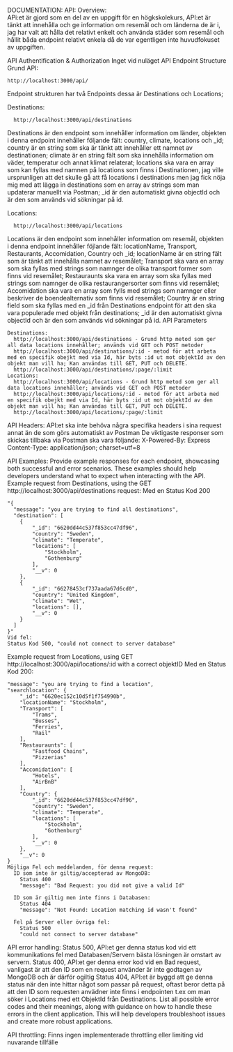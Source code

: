 DOCUMENTATION:
API:
  Overview:  
    APi:et är gjord som en del av en uppgift för en högkskolekurs, API:et är tänkt att innehålla och ge information om resemål och om länderna de är i, jag har valt att hålla det relativt enkelt och använda städer som resemål och hållit båda endpoint relativt enkela då de var egentligen inte huvudfokuset av uppgiften.

  API Authentification & Authorization
    Inget vid nuläget
  API Endpoint Structure
    Grund API: 
    
    http://localhost:3000/api/
    
  Endpoint strukturen har två Endpoints dessa är Destinations och Locations;
  
  Destinations:
    
      http://localhost:3000/api/destinations
      
Destinations är den endpoint som innehåller information om länder, objekten i denna endpoint innehåller följande fält: country, climate, locations och _id; country är en string som ska är tänkt att innehåller ett namnet av destinationen; climate är en string fält som ska innehålla information om väder, temperatur och annat klimat relaterat; locations ska vara en array som kan fyllas med namnen på locations som finns i Destinationen, jag ville ursprunligen att det skulle gå att få locations i destinations men jag fick nöja mig med att lägga in destinations som en array av strings som man updaterar manuellt via Postman; _id är den automatiskt givna objectId och är den som används vid sökningar på id.
      
  Locations:
    
      http://localhost:3000/api/locations
Locations är den endpoint som innehåller information om resemål, objekten i denna endpoint innehåller föjlande fält: locationName, Transport, Restaurants, Accomidation, Country och _id; locationName är en string fält som är tänkt att innehålla namnet av resemålet; Transport ska vara en array som ska fyllas med strings som namnger de olika transport former som finns vid resemålet; Restauraunts ska vara en array som ska fyllas med strings som namnger de olika restaurangersorter som finns vid resemålet; Accomidation ska vara en array som fylls med strings som namnger eller beskriver de boendealternativ som finns vid resemålet; Country är en string field som ska fyllas med en _id från Destinations endpoint för att den ska vara populerade med objekt från destinations; _id är den automatiskt givna objectId och är den som används vid sökningar på id. 
  API Parameters
  
    Destinations:
      http://localhost:3000/api/destinations - Grund http metod som ger all data locations innehåller; används vid GET och POST metoder
      http://localhost:3000/api/destinations/:id - metod för att arbeta med en specifik obejkt med via Id, här byts :id ut mot objektId av den objekt man vill ha; Kan användas till GET, PUT och DELETE.
      http://localhost:3000/api/destinations/:page/:limit
    Locations:
      http://localhost:3000/api/locations - Grund http metod som ger all data locations innehåller; används vid GET och POST metoder
      http://localhost:3000/api/locations/:id - metod för att arbeta med en specifik obejkt med via Id, här byts :id ut mot objektId av den objekt man vill ha; Kan användas till GET, PUT och DELETE.
      http://localhost:3000/api/locations/:page/:limit
  
  API Headers:
    API:et ska inte behöva några specifika headers i sina request annat än de som görs automatiskt av Postman
    De viktigaste responser som skickas tillbaka via Postman ska vara följande:
      X-Powered-By: Express
      Content-Type: application/json; charset=utf=8

  API Examples:
    Provide example responses for each endpoint, showcasing both successful and error scenarios. These examples should help developers understand what to expect when interacting with the API.
    Example request from Destinations, using the GET http://localhost:3000/api/destinations request:
    Med en Status Kod 200
    
    "{
      "message": "you are trying to find all destinations",
      "destination": [
        {
            "_id": "6620dd44c537f853cc47df96",
            "country": "Sweden",
            "climate": "Temperate",
            "locations": [
                "Stockholm",
                "Gothenburg"
            ],
            "__v": 0
        },
        {
            "_id": "66278453cf737aada67d6cd0",
            "country": "United Kingdom",
            "climate": "Wet",
            "locations": [],
            "__v": 0
        }
      ]
    }"
    Vid fel:
    Status Kod 500, "could not connect to server database"
  Example request from Locations, using GET http://localhost:3000/api/locations/:id with a correct objektID
  Med en Status Kod 200:
  
    "message": "you are trying to find a location",
    "searchlocation": {
        "_id": "6620ec152c10d5f1f754990b",
        "locationName": "Stockholm",
        "Transport": [
            "Trams",
            "Busses",
            "Ferries",
            "Rail"
        ],
        "Restauraunts": [
            "Fastfood Chains",
            "Pizzerias"
        ],
        "Accomidation": [
            "Hotels",
            "AirBnB"
        ],
        "Country": {
            "_id": "6620dd44c537f853cc47df96",
            "country": "Sweden",
            "climate": "Temperate",
            "locations": [
                "Stockholm",
                "Gothenburg"
            ],
            "__v": 0
        },
        "__v": 0
    }
    Möjliga Fel och meddelanden, för denna request:
      ID som inte är giltig/accepterad av MongoDB:
        Status 400
        "message": "Bad Request: you did not give a valid Id"

      ID som är giltig men inte finns i Databasen:
        Status 404
        "message": "Not Found: Location matching id wasn't found"

      Fel på Server eller övriga fel:
        Status 500
        "could not connect to server database"
  
  API error handling:
    Status 500, API:et ger denna status kod vid ett kommunikations fel med Databasen/Servern bästa lösningen är omstart av servern.
    Status 400, API:et ger denna error kod vid en Bad request, vanligast är att den ID som en request använder är inte godtagen av MongoDB och är därför ogiltig
    Status 404, API:et är byggd att ge denna status när den inte hittar något som passar på request, oftast beror detta på att den ID som requesten anvädner inte finns i endpointen t.ex om man söker i Locations med ett ObjektId från Destinations.
    List all possible error codes and their meanings, along with guidance on how to handle these errors in the client application. This will help developers troubleshoot issues and create more robust applications.

  API throttling:
    Finns ingen implementerade throttling eller limiting vid nuvarande tillfälle
